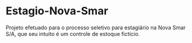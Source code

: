 # Estagio-Nova-Smar
Projeto efetuado para o processo seletivo para estagiário na Nova Smar S/A, que seu intuito é um controle de estoque fictício.
